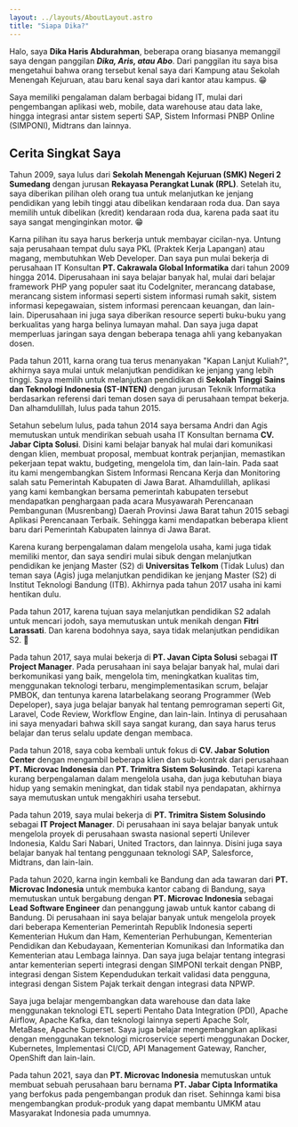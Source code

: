 ```yaml
---
layout: ../layouts/AboutLayout.astro
title: "Siapa Dika?"
---
```


Halo, saya **Dika Haris Abdurahman**, beberapa orang biasanya memanggil saya dengan panggilan **_Dika, Aris, atau Abo_**. Dari panggilan itu saya bisa mengetahui bahwa orang tersebut kenal saya dari Kampung atau Sekolah Menengah Kejuruan, atau baru kenal saya dari kantor atau kampus. 😁

Saya memiliki pengalaman dalam berbagai bidang IT, mulai dari pengembangan aplikasi web, mobile, data warehouse atau data lake, hingga integrasi antar sistem seperti SAP, Sistem Informasi PNBP Online (SIMPONI), Midtrans dan lainnya.

## Cerita Singkat Saya

Tahun 2009, saya lulus dari **Sekolah Menengah Kejuruan (SMK) Negeri 2 Sumedang** dengan jurusan **Rekayasa Perangkat Lunak (RPL)**. Setelah itu, saya diberikan pilihan oleh orang tua untuk melanjutkan ke jenjang pendidikan yang lebih tinggi atau dibelikan kendaraan roda dua. Dan saya memilih untuk dibelikan (kredit) kendaraan roda dua, karena pada saat itu saya sangat menginginkan motor. 😁

Karna pilihan itu saya harus berkerja untuk membayar cicilan-nya. Untung saja perusahaan tempat dulu saya PKL (Praktek Kerja Lapangan) atau magang, membutuhkan Web Developer. Dan saya pun mulai bekerja di perusahaan IT Konsultan **PT. Cakrawala Global Informatika** dari tahun 2009 hingga 2014. Diperusahaan ini saya belajar banyak hal, mulai dari belajar framework PHP yang populer saat itu CodeIgniter, merancang database, merancang sistem informasi seperti sistem informasi rumah sakit, sistem informasi kepegawaian, sistem informasi perencaan keuangan, dan lain-lain. Diperusahaan ini juga saya diberikan resource seperti buku-buku yang berkualitas yang harga belinya lumayan mahal. Dan saya juga dapat memperluas jaringan saya dengan beberapa tenaga ahli yang kebanyakan dosen.

Pada tahun 2011, karna orang tua terus menanyakan "Kapan Lanjut Kuliah?", akhirnya saya mulai untuk melanjutkan pendidikan ke jenjang yang lebih tinggi. Saya memilih untuk melanjutkan pendidikan di **Sekolah Tinggi Sains dan Teknologi Indonesia (ST-INTEN)** dengan jurusan Teknik Informatika berdasarkan referensi dari teman dosen saya di perusahaan tempat bekerja. Dan alhamdulillah, lulus pada tahun 2015.

Setahun sebelum lulus, pada tahun 2014 saya bersama Andri dan Agis memutuskan untuk mendirikan sebuah usaha IT Konsultan bernama **CV. Jabar Cipta Solusi**. Disini kami belajar banyak hal mulai dari komunikasi dengan klien, membuat proposal, membuat kontrak perjanjian, memastikan pekerjaan tepat waktu, budgeting, mengelola tim, dan lain-lain. Pada saat itu kami mengembangkan Sistem Informasi Rencana Kerja dan Monitoring salah satu Pemerintah Kabupaten di Jawa Barat. Alhamdulillah, aplikasi yang kami kembangkan bersama pemerintah kabupaten tersebut mendapatkan penghargaan pada acara Musyawarah Perencanaan Pembangunan (Musrenbang) Daerah Provinsi Jawa Barat tahun 2015 sebagi Aplikasi Perencanaan Terbaik. Sehingga kami mendapatkan beberapa klient baru dari Pemerintah Kabupaten lainnya di Jawa Barat.

Karena kurang berpengalaman dalam mengelola usaha, kami juga tidak memiliki mentor, dan saya sendiri mulai sibuk dengan melanjutkan pendidikan ke jenjang Master (S2) di **Universitas Telkom** (Tidak Lulus) dan teman saya (Agis) juga melanjutkan pendidikan ke jenjang Master (S2) di Institut Teknologi Bandung (ITB). Akhirnya pada tahun 2017 usaha ini kami hentikan dulu.

Pada tahun 2017, karena tujuan saya melanjutkan pendidikan S2 adalah untuk mencari jodoh, saya memutuskan untuk menikah dengan **Fitri Larassati**. Dan karena bodohnya saya, saya tidak melanjutkan pendidikan S2. 🙏

Pada tahun 2017, saya mulai bekerja di **PT. Javan Cipta Solusi** sebagai **IT Project Manager**. Pada perusahaan ini saya belajar banyak hal, mulai dari berkomunikasi yang baik, mengelola tim, meningkatkan kualitas tim, menggunakan teknologi terbaru, mengimplementasikan scrum, belajar PMBOK, dan tentunya karena latarbelakang seorang Programmer (Web Depeloper), saya juga belajar banyak hal tentang pemrograman seperti Git, Laravel, Code Review, Workflow Engine, dan lain-lain. Intinya di perusahaan ini saya menyadari bahwa skill saya sangat kurang, dan saya harus terus belajar dan terus selalu update dengan membaca.

Pada tahun 2018, saya coba kembali untuk fokus di **CV. Jabar Solution Center** dengan mengambil beberapa klien dan sub-kontrak dari perusahaan **PT. Microvac Indonesia** dan **PT. Trimitra Sistem Solusindo**. Tetapi karena kurang berpengalaman dalam mengelola usaha, dan juga kebutuhan biaya hidup yang semakin meningkat, dan tidak stabil nya pendapatan, akhirnya saya memutuskan untuk mengakhiri usaha tersebut.

Pada tahun 2019, saya mulai bekerja di **PT. Trimitra Sistem Solusindo** sebagai **IT Project Manager**. Di perusahaan ini saya belajar banyak untuk mengelola proyek di perusahaan swasta nasional seperti Unilever Indonesia, Kaldu Sari Nabari, United Tractors, dan lainnya. Disini juga saya belajar banyak hal tentang penggunaan teknologi SAP, Salesforce, Midtrans, dan lain-lain.

Pada tahun 2020, karna ingin kembali ke Bandung dan ada tawaran dari **PT. Microvac Indonesia** untuk membuka kantor cabang di Bandung, saya memutuskan untuk bergabung dengan **PT. Microvac Indonesia** sebagai **Lead Software Engineer** dan penanggung jawab untuk kantor cabang di Bandung. Di perusahaan ini saya belajar banyak untuk mengelola proyek dari beberapa Kementerian Pemerintah Republik Indonesia seperti Kementerian Hukum dan Ham, Kementerian Perhubungan, Kementerian Pendidikan dan Kebudayaan, Kementerian Komunikasi dan Informatika dan Kementerian atau Lembaga lainnya. Dan saya juga belajar tentang integrasi antar kementerian seperti integrasi dengan SIMPONI terkait dengan PNBP, integrasi dengan Sistem Kependudukan terkait validasi data pengguna, integrasi dengan Sistem Pajak terkait dengan integrasi data NPWP.

Saya juga belajar mengembangkan data warehouse dan data lake menggunakan teknologi ETL seperti Pentaho Data Integration (PDI), Apache Airflow, Apache Kafka, dan teknologi lainnya seperti Apache Solr, MetaBase, Apache Superset. Saya juga belajar mengembangkan aplikasi dengan menggunakan teknologi microservice seperti menggunakan Docker, Kubernetes, Implementasi CI/CD, API Management Gateway, Rancher, OpenShift dan lain-lain.

Pada tahun 2021, saya dan **PT. Microvac Indonesia** memutuskan untuk membuat sebuah perusahaan baru bernama **PT. Jabar Cipta Informatika** yang berfokus pada pengembangan produk dan riset. Sehinnga kami bisa mengembangkan produk-produk yang dapat membantu UMKM atau Masyarakat Indonesia pada umumnya.
